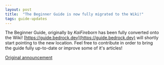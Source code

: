 ```yaml
---
layout: post
title:  "The Beginner Guide is now fully migrated to the Wiki!"
tags: guide-updates
---
```


The Beginner Guide, originally by *KaiFireborn* has been fully converted onto the Wiki! 
[https://guide.bedrock.dev](https://guide.bedrock.dev) will shortly start pointing  to the new location.
Feel free to contribute in order to bring the guide fully up-to-date or improve some of it's articles!
<!--more--> 
[Original announcement](https://discord.com/channels/494194063730278411/496129020333654016/767444957866491977)